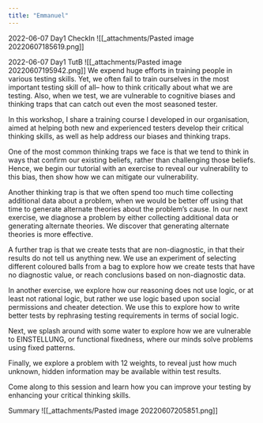 ```yaml
---
title: "Emmanuel"
---
```

2022-06-07 Day1 CheckIn
![[_attachments/Pasted image 20220607185619.png]]

2022-06-07 Day1 TutB
![[_attachments/Pasted image 20220607195942.png]]
We expend huge efforts in training people in various testing skills. Yet, we often fail to train ourselves in the most important testing skill of all– how to think critically about what we are testing. Also, when we test, we are vulnerable to cognitive biases and thinking traps that can catch out even the most seasoned tester.

In this workshop, I share a training course I developed in our organisation, aimed at helping both new and experienced testers develop their critical thinking skills, as well as help address our biases and thinking traps.

One of the most common thinking traps we face is that we tend to think in ways that confirm our existing beliefs, rather than challenging those beliefs. Hence, we begin our tutorial with an exercise to reveal our vulnerability to this bias, then show how we can mitigate our vulnerability.

Another thinking trap is that we often spend too much time collecting additional data about a problem, when we would be better off using that time to generate alternate theories about the problem’s cause. In our next exercise, we diagnose a problem by either collecting additional data or generating alternate theories. We discover that generating alternate theories is more effective.

A further trap is that we create tests that are non-diagnostic, in that their results do not tell us anything new. We use an experiment of selecting different coloured balls from a bag to explore how we create tests that have no diagnostic value, or reach conclusions based on non-diagnostic data.

In another exercise, we explore how our reasoning does not use logic, or at least not rational logic, but rather we use logic based upon social permissions and cheater detection. We use this to explore how to write better tests by rephrasing testing requirements in terms of social logic.

Next, we splash around with some water to explore how we are vulnerable to EINSTELLUNG, or functional fixedness, where our minds solve problems using fixed patterns.

Finally, we explore a problem with 12 weights, to reveal just how much unknown, hidden information may be available within test results.

Come along to this session and learn how you can improve your testing by enhancing your critical thinking skills.

Summary
![[_attachments/Pasted image 20220607205851.png]]
